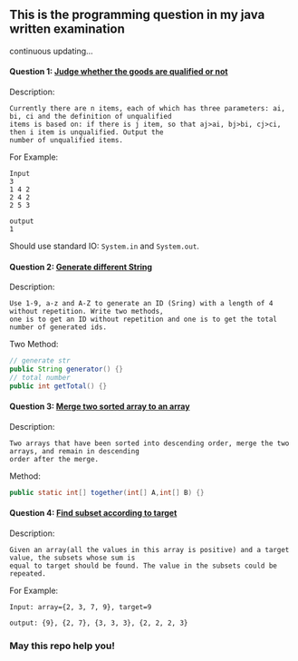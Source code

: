 This is the programming question in my java written examination
-----

continuous updating...

#### Question 1: [Judge whether the goods are qualified or not](./src/main/java/or/hjj/interview/TestQualifiedGood.java)
Description:

    Currently there are n items, each of which has three parameters: ai, bi, ci and the definition of unqualified 
    items is based on: if there is j item, so that aj>ai, bj>bi, cj>ci, then i item is unqualified. Output the 
    number of unqualified items. 
    
For Example:

    Input
    3
    1 4 2
    2 4 2
    2 5 3
    
    output
    1
    
Should use standard IO: `System.in` and `System.out`.
#### Question 2: [Generate different String](./src/main/java/or/hjj/interview/CreatUniqueString.java)
Description:

    Use 1-9, a-z and A-Z to generate an ID (Sring) with a length of 4 without repetition. Write two methods, 
    one is to get an ID without repetition and one is to get the total number of generated ids.
    
Two Method:
```Java
// generate str
public String generator() {}
// total number
public int getTotal() {}
```
#### Question 3: [Merge two sorted array to an array](./src/main/java/or/hjj/interview/TwoArrayMerge.java)
Description:

    Two arrays that have been sorted into descending order, merge the two arrays, and remain in descending 
    order after the merge.

Method:
```Java
public static int[] together(int[] A,int[] B) {}
```
#### Question 4: [Find subset according to target](./src/main/java/or/hjj/interview/FindArraySubset.java)
Description:
    
    Given an array(all the values in this array is positive) and a target value, the subsets whose sum is 
    equal to target should be found. The value in the subsets could be repeated.

For Example:

    Input: array={2, 3, 7, 9}, target=9
    
    output: {9}, {2, 7}, {3, 3, 3}, {2, 2, 2, 3}
    



### May this repo help you!